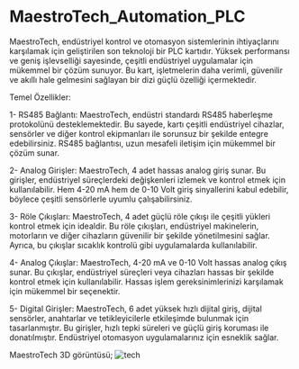 # MaestroTech_Automation_PLC

MaestroTech, endüstriyel kontrol ve otomasyon sistemlerinin ihtiyaçlarını karşılamak için geliştirilen son teknoloji bir PLC kartıdır. Yüksek performansı ve geniş işlevselliği sayesinde, çeşitli endüstriyel uygulamalar için mükemmel bir çözüm sunuyor. Bu kart, işletmelerin daha verimli, güvenilir ve akıllı hale gelmesini sağlayan bir dizi güçlü özelliği içermektedir.

Temel Özellikler:

1- RS485 Bağlantı: MaestroTech, endüstri standardı RS485 haberleşme protokolünü desteklemektedir. Bu sayede, kartı çeşitli endüstriyel cihazlar, sensörler ve diğer kontrol ekipmanları ile sorunsuz bir şekilde entegre edebilirsiniz. RS485 bağlantısı, uzun mesafeli iletişim için mükemmel bir çözüm sunar.

2- Analog Girişler: MaestroTech, 4 adet hassas analog giriş sunar. Bu girişler, endüstriyel süreçlerdeki değişkenleri izlemek ve kontrol etmek için kullanılabilir. Hem 4-20 mA hem de 0-10 Volt giriş sinyallerini kabul edebilir, böylece çeşitli sensörlerle uyumlu çalışabilirsiniz.

3- Röle Çıkışları: MaestroTech, 4 adet güçlü röle çıkışı ile çeşitli yükleri kontrol etmek için idealdir. Bu röle çıkışları, endüstriyel makinelerin, motorların ve diğer cihazların güvenilir bir şekilde yönetilmesini sağlar. Ayrıca, bu çıkışlar sıcaklık kontrolü gibi uygulamalarda kullanılabilir.

4- Analog Çıkışlar: MaestroTech, 4-20 mA ve 0-10 Volt hassas analog çıkış sunar. Bu çıkışlar, endüstriyel süreçleri veya cihazları hassas bir şekilde kontrol etmek için kullanılabilir. Hassas işlem gereksinimlerinizi karşılamak için mükemmel bir seçenektir.

5- Digital Girişler: MaestroTech, 6 adet yüksek hızlı dijital giriş, dijital sensörler, anahtarlar ve tetikleyicilerle etkileşimde bulunmak için tasarlanmıştır. Bu girişler, hızlı tepki süreleri ve güçlü giriş koruması ile donatılmıştır. Endüstriyel otomasyon uygulamalarınız için esneklik sağlar.

MaestroTech 3D görüntüsü; 
![tech](https://github.com/memetteminarslan/ESP32_S3/assets/74721347/d42b4a59-54d7-4ed1-aa93-00bbf37981e8)

